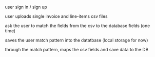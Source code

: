 user sign in / sign up

user uploads single invoice and line-items csv files

ask the user to match the fields from the csv to the database fields (one time)

saves the user match pattern into the datatbase (local storage for now)

through the match pattern, maps the csv fields and save data to the DB


